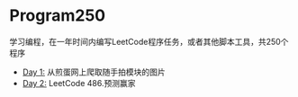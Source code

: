 # Program250

学习编程，在一年时间内编写LeetCode程序任务，或者其他脚本工具，共250个程序

- [Day 1:](https://github.com/mxe0079/Program250/blob/master/Day1.md) 从煎蛋网上爬取随手拍模块的图片
- [Day 2:](https://github.com/mxe0079/Program250/blob/master/Day2.md) LeetCode 486.预测赢家 
